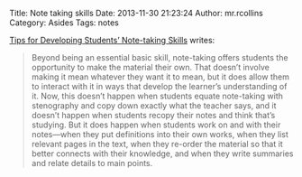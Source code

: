 Title: Note taking skills
Date: 2013-11-30 21:23:24
Author: mr.rcollins
Category: Asides
Tags: notes

[Tips for Developing Students’ Note-taking Skills](http://www.facultyfocus.com/articles/teaching-professor-blog/tips-for-developing-students-note-taking-skills/) writes:

>Beyond being an essential basic skill, note-taking offers students the opportunity to make the material their own. That doesn’t involve making it mean whatever they want it to mean, but it does allow them to interact with it in ways that develop the learner’s understanding of it. Now, this doesn’t happen when students equate note-taking with stenography and copy down exactly what the teacher says, and it doesn’t happen when students recopy their notes and think that’s studying. But it does happen when students work on and with their notes—when they put definitions into their own works, when they list relevant pages in the text, when they re-order the material so that it better connects with their knowledge, and when they write summaries and relate details to main points.
